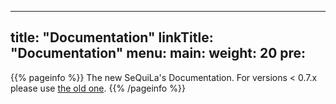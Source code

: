 
---
title: "Documentation"
linkTitle: "Documentation"
menu:
main:
weight: 20
pre: <i class='fas fa-book'></i>
---


{{% pageinfo %}}
The new SeQuiLa's Documentation. For versions < 0.7.x please use [the old one](http://biodatageeks.org/sequila/).
{{% /pageinfo %}}


